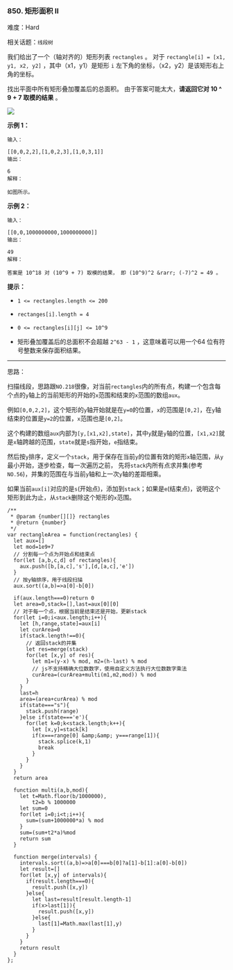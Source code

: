 ### 850. 矩形面积 II

难度：Hard

相关话题：`线段树`

我们给出了一个（轴对齐的）矩形列表 `rectangles` 。 对于 `rectangle[i] = [x1, y1, x2, y2]` ，其中（x1，y1）是矩形 `i` 左下角的坐标，（x2，y2）是该矩形右上角的坐标。



找出平面中所有矩形叠加覆盖后的总面积。 由于答案可能太大，**请返回它对 10 ^ 9 + 7 取模的结果** 。



![](https://s3-lc-upload.s3.amazonaws.com/uploads/2018/06/06/rectangle_area_ii_pic.png)




**示例 1：** 



```
输入：

[[0,0,2,2],[1,0,2,3],[1,0,3,1]]
输出：

6
解释：

如图所示。
```


**示例 2：** 



```
输入：

[[0,0,1000000000,1000000000]]
输出：

49
解释：

答案是 10^18 对 (10^9 + 7) 取模的结果， 即 (10^9)^2 &rarr; (-7)^2 = 49 。
```


**提示：** 




* `1 <= rectangles.length <= 200`

* `rectanges[i].length = 4`

* `0 <= rectangles[i][j] <= 10^9`

* 矩形叠加覆盖后的总面积不会超越 `2^63 - 1` ，这意味着可以用一个64 位有符号整数来保存面积结果。






-----

思路：

扫描线段，思路跟`NO.218`很像，对当前`rectangles`内的所有点，构建一个包含每个点的`y`轴上的当前矩形的开始的`x`范围和结束的`x`范围的数组`aux`。

例如`[0,0,2,2]`，这个矩形的`y`轴开始就是在`y=0`的位置，`x`的范围是`[0,2]`，在`y`轴结束的位置是`y=2`的位置，`x`范围也是`[0,2]`。

这个构建的数组`aux`内部为`[y,[x1,x2],state]`，其中`y`就是`y`轴的位置，`[x1,x2]`就是`x`轴跨越的范围，`state`就是`s`指开始，`e`指结束。

然后按`y`排序，定义一个`stack`，用于保存在当前`y`的位置有效的矩形`x`轴范围，从`y`最小开始，逐步检查，每一次遍历之前，
先将`stack`内所有点求并集(参考`NO.56`)，并集的范围在与当前`y`轴和上一次`y`轴的差距相乘。

如果当前`aux[i]`对应的是`s`(开始点)，添加到`stack`；如果是`e`(结束点)，说明这个矩形到此为止，从`stack`删除这个矩形的`x`范围。


```
/**
 * @param {number[][]} rectangles
 * @return {number}
 */
var rectangleArea = function(rectangles) {
  let aux=[]
  let mod=1e9+7
  // 分割每一个点为开始点和结束点
  for(let [a,b,c,d] of rectangles){
    aux.push([b,[a,c],'s'],[d,[a,c],'e'])
  }
  // 按y轴排序，用于线段扫描
  aux.sort((a,b)=>a[0]-b[0])
  
  if(aux.length===0)return 0
  let area=0,stack=[],last=aux[0][0]
  // 对于每一个点，根据当前是结束还是开始，更新stack
  for(let i=0;i<aux.length;i++){
    let [h,range,state]=aux[i]
    let curArea=0
    if(stack.length!==0){
      // 返回stack的并集
      let res=merge(stack)
      for(let [x,y] of res){
        let m1=(y-x) % mod, m2=(h-last) % mod
        // js不支持精确大位数数字，使用自定义方法执行大位数数字乘法
        curArea=(curArea+multi(m1,m2,mod)) % mod
      } 
    }
    last=h
    area=(area+curArea) % mod
    if(state==="s"){
      stack.push(range)
    }else if(state==='e'){
      for(let k=0;k<stack.length;k++){
        let [x,y]=stack[k]
        if(x===range[0] &amp;&amp; y===range[1]){
          stack.splice(k,1)
          break
        }
      }
    }
  }
  return area
  
  function multi(a,b,mod){
    let t=Math.floor(b/1000000),
        t2=b % 1000000
    let sum=0
    for(let i=0;i<t;i++){
      sum=(sum+1000000*a) % mod
    }
    sum=(sum+t2*a)%mod
    return sum
  }

  function merge(intervals) {
    intervals.sort((a,b)=>a[0]===b[0]?a[1]-b[1]:a[0]-b[0])
    let result=[]
    for(let [x,y] of intervals){
      if(result.length===0){
        result.push([x,y])
      }else{
        let last=result[result.length-1]
        if(x>last[1]){
          result.push([x,y])
        }else{
          last[1]=Math.max(last[1],y)
        }
      }
    }
    return result
  }
};
```

